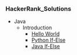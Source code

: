 ### HackerRank_Solutions

- Java
    - Introduction
        - [Hello World](https://github.com/HackerRankSolutions/HackerRank_Solutions/tree/master/Python/Introduction/Say%20Hello%2C%20World!%20With%20Python)
        - [Python If-Else](https://github.com/HackerRankSolutions/HackerRank_Solutions/tree/master/Python/Introduction/Python%20If-Else)
        - [Java If-Else](https://github.com/HackerRankSolutions/HackerRank_Solutions/tree/master/Java/Introduction/Java%20If-Else)
        